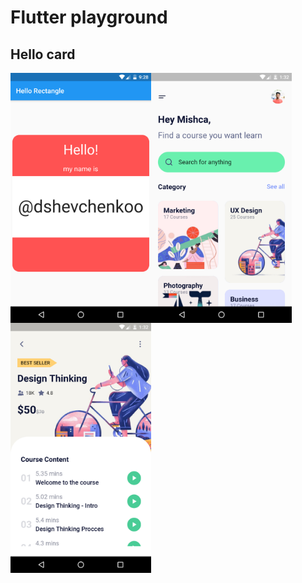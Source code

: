 # Flutter playground

## Hello card

<img src="./screenshots/screenshot-2020-10-07_00.28.55.538.png" align="left" height="400">

<img src="./screenshots/screenshot-2020-10-10_16.32.28.991.png" align="left" height="400">
<img src="./screenshots/screenshot-2020-10-10_16.32.39.803.png" align="left" height="400">

